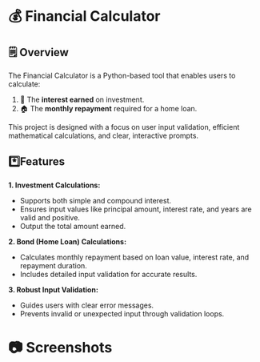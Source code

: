 # 💰 Financial Calculator
## 🗒️ Overview
The Financial Calculator is a Python-based tool that enables users to calculate:  <br>
1. 🏦 The **interest earned** on investment.  <br>
2. 🏠 The **monthly repayment** required for a home loan.<br>

This project is designed with a focus on user input validation, efficient mathematical calculations, and clear, interactive prompts.
## *️⃣Features
**1. Investment Calculations:** <br>
* Supports both simple and compound interest.<br>
* Ensures input values like principal amount, interest rate, and years are valid and positive.<br>
* Output the total amount earned.<br>

**2. Bond (Home Loan) Calculations:** <br>
* Calculates monthly repayment based on loan value, interest rate, and repayment duration.
* Includes detailed input validation for accurate results.<br>

**3. Robust Input Validation:**
  * Guides users with clear error messages.
  * Prevents invalid or unexpected input through validation loops.

# 📷 Screenshots

  
